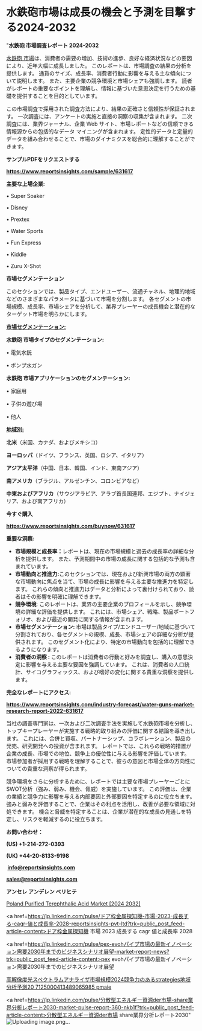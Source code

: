 # 水鉄砲市場は成長の機会と予測を目撃する2024-2032

"<strong>水鉄砲 市場調査レポート 2024-2032</strong>

<a href=https://www.reportsinsights.com/sample/631617>水鉄砲 市場</a>は、消費者の需要の増加、技術の進歩、良好な経済状況などの要因により、近年大幅に成長しました。 このレポートは、市場調査の結果の分析を提供します。 通貨のサイズ、成長率、消費者行動に影響を与える主な傾向について説明します。 また、主要企業の競争環境と市場シェアも強調します。 読者がレポートの重要なポイントを理解し、情報に基づいた意思決定を行うための基礎を提供することを目的としています。

この市場調査で採用された調査方法により、結果の正確さと信頼性が保証されます。 一次調査には、アンケートの実施と直接の洞察の収集が含まれます。 二次調査には、業界ジャーナル、企業 Web サイト、市場レポートなどの信頼できる情報源からの包括的なデータ マイニングが含まれます。 定性的データと定量的データを組み合わせることで、市場のダイナミクスを総合的に理解することができます。

<strong><b>サンプルPDFをリクエストする</b></strong>

<a href=https://www.reportsinsights.com/sample/631617><strong><u>https://www.reportsinsights.com/sample/631617</u></strong></a>

<strong>主要な上場企業:</strong>

• Super Soaker

• Disney

• Prextex

• Water Sports

• Fun Express

• Kiddle

• Zuru X-Shot

<strong>市場セグメンテーション</strong>

このセクションでは、製品タイプ、エンドユーザー、流通チャネル、地理的地域などのさまざまなパラメータに基づいて市場を分割します。 各セグメントの市場規模、成長率、市場シェアを分析して、業界プレーヤーの成長機会と潜在的なターゲット市場を明らかにします。

<strong><u>市場セグメンテーション</u></strong><strong><u>:</u></strong>

<strong>水鉄砲 市場タイプのセグメンテーション:</strong>

• 電気水銃

• ポンプ水ガン

<strong>水鉄砲 市場アプリケーションのセグメンテーション:</strong>

• 家庭用

• 子供の遊び場

• 他人

<strong><u>地域別</u></strong><strong><u>:</u></strong>

<strong>北米</strong>（米国、カナダ、およびメキシコ）

<strong>ヨーロッパ</strong>（ドイツ、フランス、英国、ロシア、イタリア）

<strong>アジア太平洋</strong>（中国、日本、韓国、インド、東南アジア）

<strong>南アメリカ</strong>（ブラジル、アルゼンチン、コロンビアなど）

<strong>中東およびアフリカ</strong>（サウジアラビア、アラブ首長国連邦、エジプト、ナイジェリア、および南アフリカ）

<strong>今すぐ購入</strong>

<a href=https://www.reportsinsights.com/buynow/631617><strong><u>https://www.reportsinsights.com/buynow/631617</u></strong></a>

<strong>重要な洞察:</strong>
<ul>
  <li><strong>市場規模と成長率：</strong>レポートは、現在の市場規模と過去の成長率の詳細な分析を提供します。 また、予測期間中の市場の成長に関する包括的な予測も含まれています。</li>
  <li><strong>市場動向と推進力:</strong>このセクションでは、現在および新興市場の両方の顕著な市場動向に焦点を当て、市場の成長に影響を与える主要な推進力を特定します。 これらの傾向と推進力はデータと分析によって裏付けられており、読者はその影響を明確に理解できます。</li>
  <li><strong>競争環境</strong>: このレポートは、業界の主要企業のプロフィールを示し、競争環境の詳細な評価を提供します。 これには、市場シェア、戦略、製品ポートフォリオ、および最近の開発に関する情報が含まれます。</li>
  <li><strong>市場セグメンテーション: </strong>市場は製品タイプ/エンドユーザー/地域に基づいて分割されており、各セグメントの規模、成長、市場シェアの詳細な分析が提供されます。 このセグメント化により、特定の市場動向を包括的に理解できるようになります。</li>
  <li><strong>消費者の洞察 : </strong>このレポートは消費者の行動と好みを調査し、購入の意思決定に影響を与える主要な要因を強調しています。 これは、消費者の人口統計、サイコグラフィックス、および嗜好の変化に関する貴重な洞察を提供します。</li>
</ul>
<strong>完全なレポートにアクセス:</strong>

<a href=https://www.reportsinsights.com/industry-forecast/water-guns-market-research-report-2022-631617><strong><u><b>https://www.reportsinsights.com/industry-forecast/water-guns-market-research-report-2022-631617</b></u></strong></a>

当社の調査専門家は、一次および二次調査手法を実施して水鉄砲市場を分析し、トップキープレーヤーが実施する戦略的取り組みの評価に関する結論を導き出します。 これには、合併と買収、パートナーシップ、コラボレーション、製品の発売、研究開発への投資が含まれます。 レポートでは、これらの戦略的措置が企業の成長、市場での地位、競争上の優位性に与える影響を評価しています。 市場参加者が採用する戦略を理解することで、彼らの意図と市場全体の方向性についての貴重な洞察が得られます。

競争環境をさらに分析するために、レポートでは主要な市場プレーヤーごとにSWOT分析（強み、弱み、機会、脅威）を実施しています。 この評価は、企業の業績と競争力に影響を与える内部要因と外部要因を特定するのに役立ちます。 強みと弱みを評価することで、企業はその利点を活用し、改善が必要な領域に対処できます。 機会と脅威を特定することは、企業が潜在的な成長の見通しを特定し、リスクを軽減するのに役立ちます。

<strong>お問い合わせ：</strong>

<strong>(US) +1-214-272-0393</strong>

<strong>(UK) +44-20-8133-9198</strong>

<strong> </strong><a href=info@reportsinsights.com><strong><u>info@reportsinsights.com</u></strong></a>

<a href=sales@reportsinsights.com><strong><u>sales@reportsinsights.com</u></strong></a>

<strong>アンセレ アンデレン ベリヒテ</strong>

<a href=https://www.linkedin.com/pulse/poland-purified-terephthalic-acid-market-size-regional-ade4f/>Poland Purified Terephthalic Acid Market [2024 2032]</a>

<a href=https://jp.linkedin.com/pulse/ドア枠金属探知機-市場-2023-成長する-cagr-値と成長率-2028-reportsinsights-pvt-ltd?trk=public_post_feed-article-content>ドア枠金属探知機 市場 2023 成長する cagr 値と成長率 2028</a>

<a href=https://jp.linkedin.com/pulse/pex-evohパイプ市場の最新イノベーション需要2030年までのビジネスシナリオ展望-market-report-news?trk=public_post_feed-article-content>pex evohパイプ市場の最新イノベーション需要2030年までのビジネスシナリオ展望</a>

<a href=https://www.linkedin.com/pulse/高解像度光スペクトラムアナライザ市場規模2024競争力のあるstrategies地域分析予測20-7125000413489065985-pmaie/>高解像度光スペクトラムアナライザ市場規模2024競争力のあるstrategies地域分析予測20 7125000413489065985 pmaie</a>

<a href=https://jp.linkedin.com/pulse/分散型エネルギー資源der市場-share業界分析レポート2030-market-pulse-report-360-nkb1f?trk=public_post_feed-article-content>分散型エネルギー資源der市場 share業界分析レポート2030</a>"
![Uploading image.png…]()
